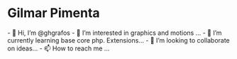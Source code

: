 <h1>Gilmar Pimenta</h1>
- 👋 Hi, I’m @ghgrafos
- 👀 I’m interested in graphics and motions ...
- 🌱 I’m currently learning base core php. Extensions...
- 💞️ I’m looking to collaborate on ideas...
- 📫 How to reach me ...

<!---
ghgrafos/ghgrafos is a ✨ special ✨ repository because its `README.md` (this file) appears on your GitHub profile.
You can click the Preview link to take a look at your changes.
--->

